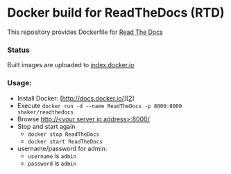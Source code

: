 Docker build for ReadTheDocs (RTD)
================================

This repository provides Dockerfile for [Read The Docs][0] 

### Status
Built images are uploaded to [index.docker.io][1]

### Usage:

 - Install Docker: [http://docs.docker.io/][2]
 - Execute
 `docker run -d --name ReadTheDocs -p 8000:8000 shaker/readthedocs`
 - Browse [http://&lt;your server ip address&gt;:8000/][3]
 - Stop and start again
   - `docker stop ReadTheDocs`
   - `docker start ReadTheDocs`
 - username/password for admin:
   - `username` is `admin`
   - `password` is `admin`

  [0]: http://readthedocs.org
  [1]: https://index.docker.io/u/shaker/
  [2]: http://docs.docker.io/en/latest/ "docs.docker.io"
  [3]: http://127.0.0.1:8000/
